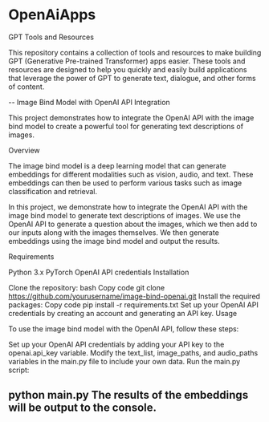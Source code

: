 # OpenAiApps
GPT Tools and Resources

This repository contains a collection of tools and resources to make building GPT (Generative Pre-trained Transformer) apps easier. These tools and resources are designed to help you quickly and easily build applications that leverage the power of GPT to generate text, dialogue, and other forms of content.

-- 
Image Bind Model with OpenAI API Integration

This project demonstrates how to integrate the OpenAI API with the image bind model to create a powerful tool for generating text descriptions of images.

Overview

The image bind model is a deep learning model that can generate embeddings for different modalities such as vision, audio, and text. These embeddings can then be used to perform various tasks such as image classification and retrieval.

In this project, we demonstrate how to integrate the OpenAI API with the image bind model to generate text descriptions of images. We use the OpenAI API to generate a question about the images, which we then add to our inputs along with the images themselves. We then generate embeddings using the image bind model and output the results.

Requirements

Python 3.x
PyTorch
OpenAI API credentials
Installation

Clone the repository:
bash
Copy code
git clone https://github.com/yourusername/image-bind-openai.git
Install the required packages:
Copy code
pip install -r requirements.txt
Set up your OpenAI API credentials by creating an account and generating an API key.
Usage

To use the image bind model with the OpenAI API, follow these steps:

Set up your OpenAI API credentials by adding your API key to the openai.api_key variable.
Modify the text_list, image_paths, and audio_paths variables in the main.py file to include your own data.
Run the main.py script:

python main.py
The results of the embeddings will be output to the console.
----
